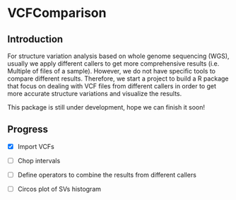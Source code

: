 # VCFComparison

## Introduction
For structure variation analysis based on whole genome sequencing (WGS), usually we apply different callers to get more comprehensive results (i.e. Multiple of files of a sample). However, we do not have specific tools to compare different results. Therefore,  we start a project to build a R package that focus on dealing with VCF files from different callers in order to get more accurate structure variations and visualize the results. 

This package is still under development, hope we can finish it soon!

## Progress
- [x] Import VCFs
- [ ] Chop intervals
- [ ] Define operators to combine the results from different callers
- [ ] Circos plot of SVs histogram

